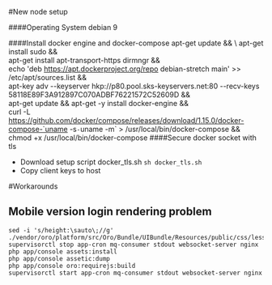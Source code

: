 #New node setup

####Operating System
    debian 9

####Install docker engine and docker-compose
    apt-get update && \ 
    apt-get install sudo && \
    apt-get install apt-transport-https dirmngr && \
    echo 'deb https://apt.dockerproject.org/repo debian-stretch main' >> /etc/apt/sources.list && \
    apt-key adv --keyserver hkp://p80.pool.sks-keyservers.net:80 --recv-keys 58118E89F3A912897C070ADBF76221572C52609D && \
    apt-get update && apt-get -y install docker-engine && \
    curl -L https://github.com/docker/compose/releases/download/1.15.0/docker-compose-`uname -s`-`uname -m` > /usr/local/bin/docker-compose && \
    chmod +x /usr/local/bin/docker-compose
####Secure docker socket with tls
* Download setup script docker_tls.sh
    `sh docker_tls.sh`
* Copy client keys to host

#Workarounds

## Mobile version login rendering problem
    sed -i 's/height:\sauto\;//g' ./vendor/oro/platform/src/Oro/Bundle/UIBundle/Resources/public/css/less/mobile/layout.less
    supervisorctl stop app-cron mq-consumer stdout websocket-server nginx
    php app/console assets:install
    php app/console assetic:dump
    php app/console oro:requirejs:build
    supervisorctl start app-cron mq-consumer stdout websocket-server nginx